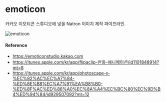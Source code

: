 # emoticon
카카오 이모티콘 스튜디오에 넣을 Natron 이미지 제작 파이프라인.

![emoticon](https://user-images.githubusercontent.com/1149996/46868873-cf9ca080-ce64-11e8-86d3-ab0c6e854b3c.png)

#### Reference
- https://emoticonstudio.kakao.com
- https://itunes.apple.com/kr/app/flipaclip-만화-애니메이션/id1101848914?mt=8
- https://itunes.apple.com/kr/app/photoscape-x-%EC%82%AC%EC%A7%84-%ED%8E%B8%EC%A7%91%EA%B8%B0-%ED%8F%AC%ED%86%A0%EC%8A%A4%EC%BC%80%EC%9D%B4%ED%94%84/id929507092?mt=12
